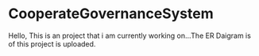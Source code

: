 # CooperateGovernanceSystem
Hello, This is an project that i am currently working on...The ER Daigram is of this project is uploaded.
